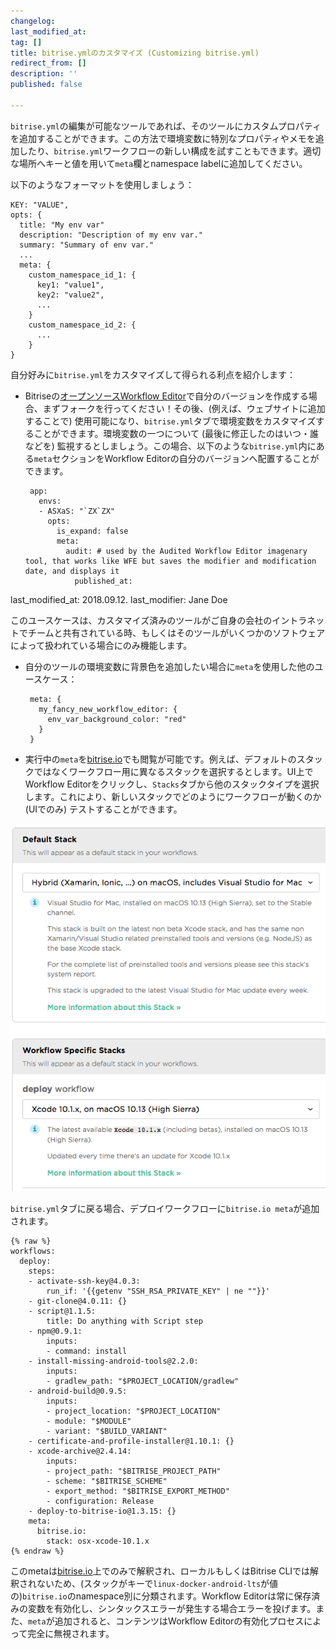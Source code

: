 ```yaml
---
changelog:
last_modified_at:
tag: []
title: bitrise.ymlのカスタマイズ (Customizing bitrise.yml)
redirect_from: []
description: ''
published: false

---
```

`bitrise.yml`の編集が可能なツールであれば、そのツールにカスタムプロパティを追加することができます。この方法で環境変数に特別なプロパティやメモを追加したり、`bitrise.yml`ワークフローの新しい構成を試すこともできます。適切な場所へキーと値を用いて`meta`欄とnamespace labelに追加してください。

以下のようなフォーマットを使用しましょう：

    KEY: "VALUE",
    opts: {
      title: "My env var"
      description: "Description of my env var."
      summary: "Summary of env var."
      ...
      meta: {
        custom_namespace_id_1: {
          key1: "value1",
          key2: "value2",
          ...
        }
        custom_namespace_id_2: {
          ...
        }
    }

自分好みに`bitrise.yml`をカスタマイズして得られる利点を紹介します：

* Bitriseの[オープンソースWorkflow Editor](https://github.com/bitrise-io/bitrise-workflow-editor)で自分のバージョンを作成する場合、まずフォークを行ってください！その後、(例えば、ウェブサイトに追加することで) 使用可能になり、`bitrise.yml`タブで環境変数をカスタマイズすることができます。環境変数の一つについて (最後に修正したのはいつ・誰などを) 監視するとしましょう。この場合、以下のような`bitrise.yml`内にある`meta`セクションをWorkflow Editorの自分のバージョンへ配置することができます。

       app:
         envs:
         - ASXaS: "`ZX`ZX"
           opts:
             is_expand: false
             meta:
               audit: # used by the Audited Workflow Editor imagenary tool, that works like WFE but saves the modifier and modification date, and displays it
                 published_at:
last_modified_at: 2018.09.12.
                 last_modifier: Jane Doe

このユースケースは、カスタマイズ済みのツールがご自身の会社のイントラネットでチームと共有されている時、もしくはそのツールがいくつかのソフトウェアによって扱われている場合にのみ機能します。

* 自分のツールの環境変数に背景色を追加したい場合に`meta`を使用した他のユースケース：

       meta: {
         my_fancy_new_workflow_editor: {
           env_var_background_color: "red"
         }
       }
* 実行中の`meta`を[bitrise.io](https://www.bitrise.io/)でも閲覧が可能です。例えば、デフォルトのスタックではなくワークフロー用に異なるスタックを選択するとします。UI上でWorkflow Editorをクリックし、`Stacks`タブから他のスタックタイプを選択します。これにより、新しいスタックでどのようにワークフローが動くのか (UIでのみ) テストすることができます。

![{{ page.title }}](/img/stack-os.png)

`bitrise.yml`タブに戻る場合、デプロイワークフローに`bitrise.io meta`が追加されます。

    {% raw %}
    workflows:
      deploy:
        steps:
        - activate-ssh-key@4.0.3:
            run_if: '{{getenv "SSH_RSA_PRIVATE_KEY" | ne ""}}'
        - git-clone@4.0.11: {}
        - script@1.1.5:
            title: Do anything with Script step
        - npm@0.9.1:
            inputs:
            - command: install
        - install-missing-android-tools@2.2.0:
            inputs:
            - gradlew_path: "$PROJECT_LOCATION/gradlew"
        - android-build@0.9.5:
            inputs:
            - project_location: "$PROJECT_LOCATION"
            - module: "$MODULE"
            - variant: "$BUILD_VARIANT"
        - certificate-and-profile-installer@1.10.1: {}
        - xcode-archive@2.4.14:
            inputs:
            - project_path: "$BITRISE_PROJECT_PATH"
            - scheme: "$BITRISE_SCHEME"
            - export_method: "$BITRISE_EXPORT_METHOD"
            - configuration: Release
        - deploy-to-bitrise-io@1.3.15: {}
        meta:
          bitrise.io:
            stack: osx-xcode-10.1.x
    {% endraw %}

このmetaは[bitrise.io](https://www.bitrise.io/)上でのみで解釈され、ローカルもしくはBitrise CLIでは解釈されないため、(スタックがキーで`linux-docker-android-lts`が値の)`bitrise.io`のnamespace別に分類されます。Workflow Editorは常に保存済みの変数を有効化し、シンタックスエラーが発生する場合エラーを投げます。また、`meta`が追加されると、コンテンツはWorkflow Editorの有効化プロセスによって完全に無視されます。